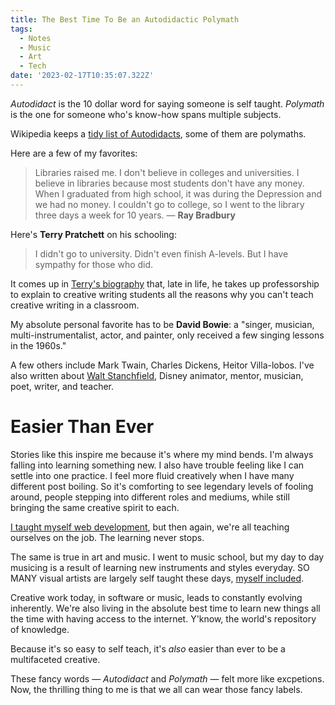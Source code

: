 ```yaml
---
title: The Best Time To Be an Autodidactic Polymath
tags:
  - Notes
  - Music
  - Art
  - Tech
date: '2023-02-17T10:35:07.322Z'
---
```


_Autodidact_ is the 10 dollar word for saying someone is self taught. _Polymath_ is the one for someone who's know-how spans multiple subjects.

Wikipedia keeps a [tidy list of Autodidacts](https://en.wikipedia.org/wiki/List_of_autodidacts), some of them are polymaths.

Here are a few of my favorites:

> Libraries raised me. I don't believe in colleges and universities. I believe in libraries because most students don't have any money. When I graduated from high school, it was during the Depression and we had no money. I couldn't go to college, so I went to the library three days a week for 10 years. — **Ray Bradbury**

Here's **Terry Pratchett** on his schooling:

> I didn't go to university. Didn't even finish A-levels. But I have sympathy for those who did.

It comes up in [Terry's biography](/pratchettandinspiration) that, late in life, he takes up professorship to explain to creative writing students all the reasons why you can't teach creative writing in a classroom.

My absolute personal favorite has to be **David Bowie**: a "singer, musician, multi-instrumentalist, actor, and painter, only received a few singing lessons in the 1960s."

A few others include Mark Twain, Charles Dickens, Heitor Villa-lobos. I've also written about [Walt Stanchfield](/impressionminusexpression), Disney animator, mentor, musician, poet, writer, and teacher.

# Easier Than Ever

Stories like this inspire me because it's where my mind bends. I'm always falling into learning something new. I also have trouble feeling like I can settle into one practice. I feel more fluid creatively when I have many different post boiling. So it's comforting to see legendary levels of fooling around, people stepping into different roles and mediums, while still bringing the same creative spirit to each.

[I taught myself web development](/learntodev), but then again, we're all teaching ourselves on the job. The learning never stops.

The same is true in art and music. I went to music school, but my day to day musicing is a result of learning new instruments and styles everyday. SO MANY visual artists are largely self taught these days, [myself included](/blog/art).

Creative work today, in software or music, leads to constantly evolving inherently. We're also living in the absolute best time to learn new things all the time with having access to the internet. Y'know, the world's repository of knowledge.

Because it's so easy to self teach, it's _also_ easier than ever to be a multifaceted creative.

These fancy words — _Autodidact_ and _Polymath_ — felt more like excpetions. Now, the thrilling thing to me is that we all can wear those fancy labels.
